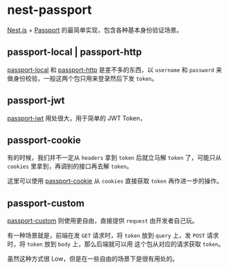 # nest-passport

[Nest.js](https://nestjs.com/) + [Passport](http://www.passportjs.org/) 的最简单实现，包含各种基本身份验证场景。

## passport-local | passport-http

[passport-local](http://www.passportjs.org/packages/passport-local/) 和 [passport-http](http://www.passportjs.org/packages/passport-http/)
是差不多的东西，以 `username` 和 `password` 来做身份校验，一般这两个包只用来登录然后下发 `token`。

## passport-jwt

[passport-jwt](http://www.passportjs.org/packages/passport-jwt/) 用处很大，用于简单的 JWT Token，

## passport-cookie

有的时候，我们并不一定从 `headers` 拿到 `token` 后就立马解 `token` 了，可能只从 `cookies` 里拿到，再调别的接口再去解 `token`。

这里可以使用 [passport-cookie](http://www.passportjs.org/packages/passport-cookie/) 从 `cookies` 直接获取 `token` 再作进一步的操作。

## passport-custom

[passport-custom](http://www.passportjs.org/packages/passport-custom/) 则使用更自由，直接提供 `request` 由开发者自己玩。

有一种场景就是，前端在发 `GET` 请求时，将 `token` 放到 `query` 上，发 `POST` 请求时，将 `token` 放到 `body` 上，那么后端就可以用
这个包从对应的请求获取 `token`。

虽然这种方式很 Low，但是在一些自由的场景下是很有用处的。
